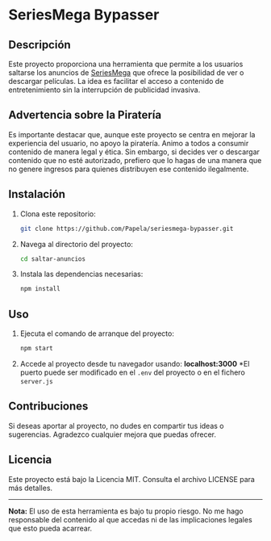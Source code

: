 
# SeriesMega Bypasser

## Descripción

Este proyecto proporciona una herramienta que permite a los usuarios saltarse los anuncios de [SeriesMega](https://seriesmega.org/) que ofrece la posibilidad de ver o descargar películas. La idea es facilitar el acceso a contenido de entretenimiento sin la interrupción de publicidad invasiva.

## Advertencia sobre la Piratería

Es importante destacar que, aunque este proyecto se centra en mejorar la experiencia del usuario, no apoyo la piratería. Animo a todos a consumir contenido de manera legal y ética. Sin embargo, si decides ver o descargar contenido que no esté autorizado, prefiero que lo hagas de una manera que no genere ingresos para quienes distribuyen ese contenido ilegalmente.

## Instalación

1. Clona este repositorio:
   ```bash
   git clone https://github.com/Papela/seriesmega-bypasser.git
   ```
2. Navega al directorio del proyecto: 
    ```bash
   cd saltar-anuncios
   ```
3. Instala las dependencias necesarias:
    ```bash
   npm install
   ```
## Uso
1. Ejecuta el comando de arranque del proyecto:
    ```bash
   npm start
   ```
2. Accede al proyecto desde tu navegador usando: **localhost:3000**
	*El puerto puede ser modificado en el `.env` del proyecto o en el fichero `server.js`
	
## Contribuciones

Si deseas aportar al proyecto, no dudes en compartir tus ideas o sugerencias. Agradezco cualquier mejora que puedas ofrecer.

## Licencia

Este proyecto está bajo la Licencia MIT. Consulta el archivo LICENSE para más detalles.

---

**Nota:** El uso de esta herramienta es bajo tu propio riesgo. No me hago responsable del contenido al que accedas ni de las implicaciones legales que esto pueda acarrear.

